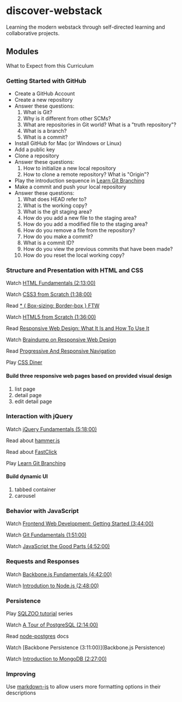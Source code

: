 discover-webstack
=================

Learning the modern webstack through self-directed learning and collaborative projects.


## Modules

What to Expect from this Curriculum

### Getting Started with GitHub

* Create a GitHub Account
* Create a new repository
* Answer these questions:
  1. What is Git?
  2. Why is it different from other SCMs?
  3. What are repositories in Git world? What is a "truth repository"?
  4. What is a branch?
  5. What is a commit?
* Install GitHub for Mac (or Windows or Linux)
* Add a public key
* Clone a repository
* Answer these questions:
  1. How to initialize a new local repository
  2. How to clone a remote repository? What is "Origin"? 
* Play the introduction sequence in [Learn Git Branching](http://pcottle.github.io/learnGitBranching/) 
* Make a commit and push your local repository
* Answer these questions:
  1. What does HEAD refer to?
  1. What is the working copy?
  1. What is the git staging area?
  1. How do you add a new file to the staging area?
  1. How do you add a modified file to the staging area?
  1. How do you remove a file from the repository? 
  1. How do you make a commit?
  1. What is a commit ID?
  1. How do you view the previous commits that have been made? 
  1. How do you reset the local working copy? 

### Structure and Presentation with HTML and CSS

Watch [HTML Fundamentals (2:13:00)](http://pluralsight.com/training/Courses/TableOfContents/html-fundamentals)

Watch [CSS3 from Scratch (1:38:00)](http://pluralsight.com/training/Courses/TableOfContents/css3-from-scratch)

Read [* { Box-sizing: Border-box } FTW](http://www.paulirish.com/2012/box-sizing-border-box-ftw/)

Watch [HTML5 from Scratch (1:36:00)](http://pluralsight.com/training/Courses/TableOfContents/html5-from-scratch)

Read [Responsive Web Design: What It Is and How To Use It](http://www.smashingmagazine.com/2011/01/12/guidelines-for-responsive-web-design/)

Watch [Braindump on Responsive Web Design](http://css-tricks.com/video-screencasts/102-braindump-on-responsive-web-design/)

Read [Progressive And Responsive Navigation](http://www.smashingmagazine.com/2012/02/13/progressive-and-responsive-navigation/)

Play [CSS Diner](http://flukeout.github.io/)

#### Build three responsive web pages based on provided visual design 

1. list page
2. detail page
3. edit detail page

### Interaction with jQuery

Watch [jQuery Fundamentals (5:18:00)](http://pluralsight.com/training/Courses/TableOfContents/jquery-fundamentals)

Read about [hammer.js](http://eightmedia.github.io/hammer.js/)

Read about [FastClick](http://ftlabs.github.io/fastclick/)

Play [Learn Git Branching](http://pcottle.github.io/learnGitBranching/)

#### Build dynamic UI

1. tabbed container
2. carousel

### Behavior with JavaScript

Watch [Frontend Web Development: Getting Started (3:44:00)](http://pluralsight.com/training/Courses/TableOfContents/front-end-web-development-get-started)

Watch [Git Fundamentals (1:51:00)](http://pluralsight.com/training/courses/TableOfContents?courseName=git-fundamentals)

Watch [JavaScript the Good Parts (4:52:00)](http://pluralsight.com/training/Courses/TableOfContents/javascript-good-parts)

### Requests and Responses

Watch [Backbone.js Fundamentals (4:42:00)](http://pluralsight.com/training/Courses/TableOfContents/backbone-fundamentals)

Watch [Introdution to Node.js (2:48:00)](http://pluralsight.com/training/Courses/TableOfContents/node-intro)

### Persistence

Play [SQLZOO tutorial](http://sqlzoo.net/wiki/Main_Page) series

Watch [A Tour of PostgreSQL (2:14:00)](http://pluralsight.com/training/courses/TableOfContents?courseName=tekpub-postgres&highlight=rob-sullivan_tekpub-postgres-m1-introduction!rob-sullivan_tekpub-postgres-m5-perf!rob-sullivan_tekpub-postgres-m8-maintenance!rob-sullivan_tekpub-postgres-m4-concurrency!rob-sullivan_tekpub-postgres-m7-psql#tekpub-postgres-m1-introduction)

Read [node-postgres](https://github.com/brianc/node-postgres) docs

Watch [Backbone Persistence (3:11:00)](Backbone.js Persistence)

Watch [Introduction to MongoDB (2:27:00)](http://pluralsight.com/training/Courses/TableOfContents/mongodb-introduction)

### Improving

Use [markdown-js](https://github.com/evilstreak/markdown-js) to allow users more formatting options in their descriptions
